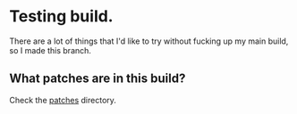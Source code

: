 # Testing build.

There are a lot of things that I'd like to try without fucking up my main build, so I made this branch.

## What patches are in this build?

Check the [patches](https://github.com/ssepi0l-pv/dwm6.2/tree/testing/patches) directory.
